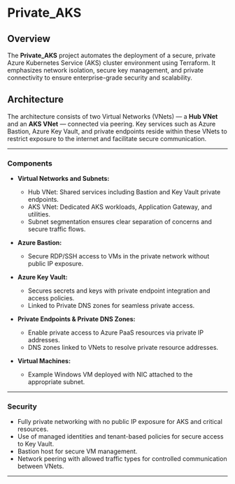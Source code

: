 # Private_AKS

## Overview

The **Private_AKS** project automates the deployment of a secure, private Azure Kubernetes Service (AKS) cluster environment using Terraform. It emphasizes network isolation, secure key management, and private connectivity to ensure enterprise-grade security and scalability.

## Architecture

The architecture consists of two Virtual Networks (VNets) — a **Hub VNet** and an **AKS VNet** — connected via peering. Key services such as Azure Bastion, Azure Key Vault, and private endpoints reside within these VNets to restrict exposure to the internet and facilitate secure communication.

---

### Components

- **Virtual Networks and Subnets:**
  - Hub VNet: Shared services including Bastion and Key Vault private endpoints.
  - AKS VNet: Dedicated AKS workloads, Application Gateway, and utilities.
  - Subnet segmentation ensures clear separation of concerns and secure traffic flows.

- **Azure Bastion:**
  - Secure RDP/SSH access to VMs in the private network without public IP exposure.

- **Azure Key Vault:**
  - Secures secrets and keys with private endpoint integration and access policies.
  - Linked to Private DNS zones for seamless private access.

- **Private Endpoints & Private DNS Zones:**
  - Enable private access to Azure PaaS resources via private IP addresses.
  - DNS zones linked to VNets to resolve private resource addresses.

- **Virtual Machines:**
  - Example Windows VM deployed with NIC attached to the appropriate subnet.

---

### Security

- Fully private networking with no public IP exposure for AKS and critical resources.
- Use of managed identities and tenant-based policies for secure access to Key Vault.
- Bastion host for secure VM management.
- Network peering with allowed traffic types for controlled communication between VNets.

---



